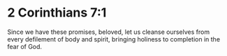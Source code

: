 # 2 Corinthians 7:1

Since we have these promises, beloved, let us cleanse ourselves from every defilement of body and spirit, bringing holiness to completion in the fear of God.